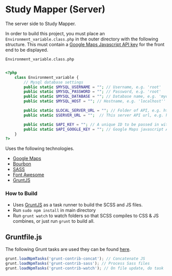 # Study Mapper (Server)

The server side to Study Mapper.

In order to build this project, you must place an `Environment_variable.class.php` in the outer directory with the following structure.
This must contain a [Google Maps Javascript API key](https://developers.google.com/maps/signup) for the front end to be displayed.

`Environment_variable.class.php`

```php

<?php
    class Environment_variable {
        // Mysql database settings
        public static $MYSQL_USERNAME = ""; // Username, e.g. 'root'
        public static $MYSQL_PASSWORD = ""; // Password, e.g. 'root'
        public static $MYSQL_DATABASE = ""; // Database name, e.g. 'mydatabase'
        public static $MYSQL_HOST = ""; // Hostname, e.g. 'localhost''

        public static $LOCAL_SERVER_URL = ""; // Folder of API, e.g. http://localhost/~username/folder/api/v1
        public static $SERVER_URL = "";  // This server API url, e.g. http://harrys_server.com/~username/folder/api/v1

        public static $API_KEY = ""; // A unique ID to be passed in with every call, e.g. 'my_secret_password'
        public static $API_GOOGLE_KEY = ""; // Google Maps javascript API key
    }
?>

```

Uses the following technologies.

- [Google Maps](https://developers.google.com/maps/documentation/javascript)
- [Bourbon](http://bourbon.io/)
- [SASS](http://sass-lang.com/)
- [Font Awesome](https://fortawesome.github.io/Font-Awesome/)
- [GruntJS](http://gruntjs.com/)



### How to Build

- Uses [GruntJS](http://gruntjs.com/) as a task runner to build the SCSS and JS files.
- Run `sudo npm install` in main directory
- Run `grunt watch` to watch folders so that SCSS compiles to CSS & JS combines, or just run `grunt` to build all.


## Gruntfile.js

The following Grunt tasks are used they can be found [here](Gruntfile.js).

```javascript
grunt.loadNpmTasks('grunt-contrib-concat'); // Concatenate JS
grunt.loadNpmTasks('grunt-contrib-sass'); // Process Sass files
grunt.loadNpmTasks('grunt-contrib-watch'); // On file update, do task

```